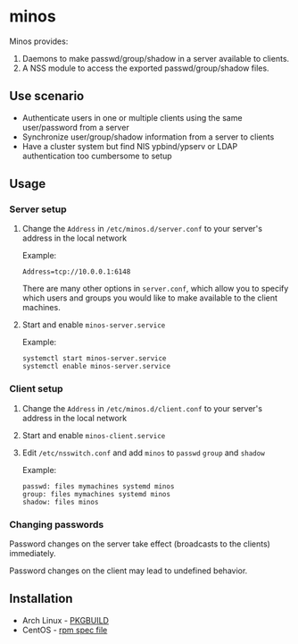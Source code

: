 # minos
Minos provides:

1. Daemons to make passwd/group/shadow in a server available to clients.
2. A NSS module to access the exported passwd/group/shadow files.

## Use scenario
* Authenticate users in one or multiple clients using the same user/password from a server
* Synchronize user/group/shadow information from a server to clients
* Have a cluster system but find NIS ypbind/ypserv or LDAP authentication too cumbersome to setup

## Usage

### Server setup

1.  Change the `Address` in `/etc/minos.d/server.conf` to your server's address in the local network
  
    Example:
    ```
    Address=tcp://10.0.0.1:6148
    ```
    
    There are many other options in `server.conf`, which allow you to specify which users and groups
    you would like to make available to the client machines.

2.  Start and enable `minos-server.service`

    Example:
    ```
    systemctl start minos-server.service
    systemctl enable minos-server.service
    ```

### Client setup

1.  Change the `Address` in `/etc/minos.d/client.conf` to your server's address in the local network
2.  Start and enable `minos-client.service`
3.  Edit `/etc/nsswitch.conf` and add `minos` to `passwd` `group` and `shadow`

    Example: 
    
    ```
    passwd: files mymachines systemd minos
    group: files mymachines systemd minos
    shadow: files minos
    ```

### Changing passwords

Password changes on the server take effect (broadcasts to the clients) immediately.

Password changes on the client may lead to undefined behavior.
    
## Installation

* Arch Linux - [PKGBUILD](https://github.com/afg984/minos-git.PKGBUILD)
* CentOS - [rpm spec file](https://github.com/afg984/minos.spec)

